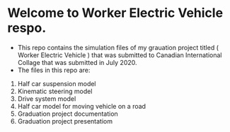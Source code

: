 Welcome to Worker Electric Vehicle respo.
===========================================
- This repo contains the simulation files of my grauation project titled ( Worker Electric Vehicle ) that was submitted to Canadian International Collage that was submitted in July 2020.
- The files in this repo are:
1. Half car suspension model
2. Kinematic steering model
3. Drive system model
4. Half car model for moving vehicle on a road
5. Graduation project documentation
6. Graduation project presentatiom
